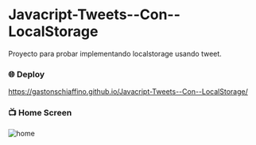 # Javacript-Tweets--Con--LocalStorage
Proyecto para probar implementando localstorage usando tweet. 

### :globe_with_meridians: Deploy 
https://gastonschiaffino.github.io/Javacript-Tweets--Con--LocalStorage/

### :tv: Home Screen
![home](homescreen-tweet-localstorage.png)
